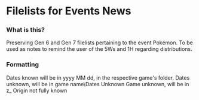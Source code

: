 # Filelists for Events News


### What is this?
Preserving Gen 6 and Gen 7 filelists pertaining to the event Pokémon.
To be used as notes to remind the user of the 5Ws and 1H regarding distributions.

### Formatting
Dates known will be in yyyy MM dd, in the respective game's folder.
Dates unknown, will be in game name\Dates Unknown
Game unknown, will be in z_ Origin not fully known
